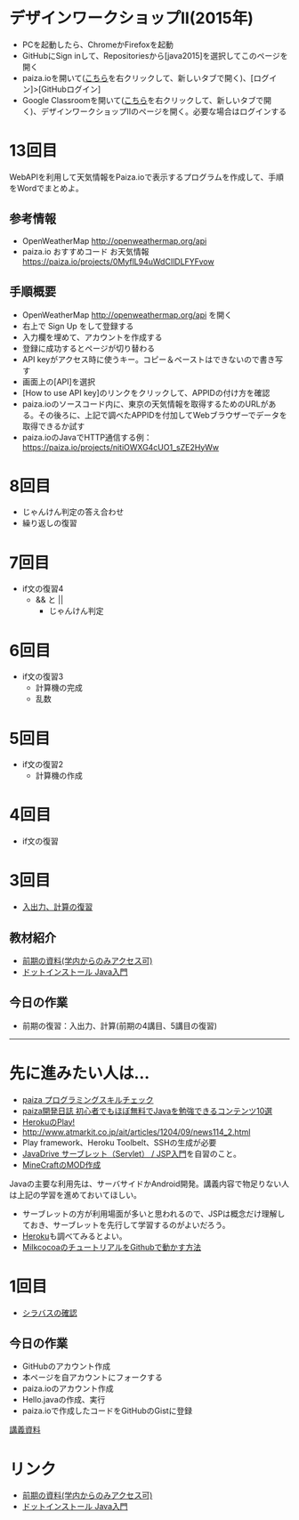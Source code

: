 # デザインワークショップII(2015年) 

- PCを起動したら、ChromeかFirefoxを起動
- GitHubにSign inして、Repositoriesから[java2015]を選択してこのページを開く
- paiza.ioを開いて([こちら](https://paiza.io)を右クリックして、新しいタブで開く)、[ログイン]>[GitHubログイン]
- Google Classroomを開いて([こちら](https://classroom.google.com/)を右クリックして、新しいタブで開く)、デザインワークショップIIのページを開く。必要な場合はログインする

# 13回目
WebAPIを利用して天気情報をPaiza.ioで表示するプログラムを作成して、手順をWordでまとめよ。

## 参考情報
- OpenWeatherMap http://openweathermap.org/api
- paiza.io おすすめコード お天気情報 https://paiza.io/projects/0MyflL94uWdCIlDLFYFvow

## 手順概要
- OpenWeatherMap http://openweathermap.org/api を開く
- 右上で Sign Up をして登録する
- 入力欄を埋めて、アカウントを作成する
- 登録に成功するとページが切り替わる
- API keyがアクセス時に使うキー。コピー＆ペーストはできないので書き写す
- 画面上の[API]を選択
- [How to use API key]のリンクをクリックして、APPIDの付け方を確認
- paiza.ioのソースコード内に、東京の天気情報を取得するためのURLがある。その後ろに、上記で調べたAPPIDを付加してWebブラウザーでデータを取得できるか試す
- paiza.ioのJavaでHTTP通信する例： https://paiza.io/projects/nitiOWXG4cUO1_sZE2HyWw


# 8回目
- じゃんけん判定の答え合わせ
- 繰り返しの復習

# 7回目
- if文の復習4
  - && と ||
    - じゃんけん判定

# 6回目
- if文の復習3
  - 計算機の完成
  - 乱数

# 5回目
- if文の復習2
  - 計算機の作成

# 4回目
- if文の復習

# 3回目
- [入出力、計算の復習](https://github.com/tanakaedu/java2015/wiki/03%E5%9B%9E%E7%9B%AE)

## 教材紹介
- [前期の資料(学内からのみアクセス可)](https://sites.google.com/a/tama.ac.jp/naka-lecture/desiws2015?pli=1)
- [ドットインストール Java入門](http://dotinstall.com/lessons/basic_java)

## 今日の作業
- 前期の復習：入出力、計算(前期の4講目、5講目の復習)

----

# 先に進みたい人は…
- [paiza プログラミングスキルチェック](https://paiza.jp/challenges/info)
- [paiza開発日誌 初心者でもほぼ無料でJavaを勉強できるコンテンツ10選](http://paiza.hatenablog.com/entry/2015/03/31/%E5%88%9D%E5%BF%83%E8%80%85%E3%81%A7%E3%82%82%E3%81%BB%E3%81%BC%E7%84%A1%E6%96%99%E3%81%A7Java%E3%82%92%E5%8B%89%E5%BC%B7%E3%81%A7%E3%81%8D%E3%82%8B%E3%82%B3%E3%83%B3%E3%83%86%E3%83%B3%E3%83%8410%E9%81%B8) 
- [HerokuのPlay!](https://devcenter.heroku.com/articles/getting-started-with-play)
 - http://www.atmarkit.co.jp/ait/articles/1204/09/news114_2.html
 - Play framework、Heroku Toolbelt、SSHの生成が必要
- [JavaDrive サーブレット（Servlet） / JSP入門](http://www.javadrive.jp/servlet/)を自習のこと。
- [MineCraftのMOD作成](http://www26.atwiki.jp/minecraft/pages/86.html)

Javaの主要な利用先は、サーバサイドかAndroid開発。講義内容で物足りない人は上記の学習を進めておいてほしい。


- サーブレットの方が利用場面が多いと思われるので、JSPは概念だけ理解しておき、サーブレットを先行して学習するのがよいだろう。
- [Heroku](http://codezine.jp/article/detail/8051)も調べてみるとよい。
- [MilkcocoaのチュートリアルをGithubで動かす方法](https://github.com/tanakaedu/dat14_fall/wiki/Milkcocoa%E3%82%92%E7%B0%A1%E5%8D%98%E3%81%AB%E4%BD%BF%E3%81%86)

# 1回目
- [シラバスの確認](https://github.com/tanakaedu/java2015/blob/master/designii.pdf)

## 今日の作業
- GitHubのアカウント作成
- 本ページを自アカウントにフォークする
- paiza.ioのアカウント作成
- Hello.javaの作成、実行
- paiza.ioで作成したコードをGitHubのGistに登録

[講義資料](https://github.com/tanakaedu/java2015/wiki/01%E5%9B%9E%E7%9B%AE)


# リンク
- [前期の資料(学内からのみアクセス可)](http://www.rye.tama.ac.jp/hiki/?Lecture)
- [ドットインストール Java入門](http://dotinstall.com/lessons/basic_java)

